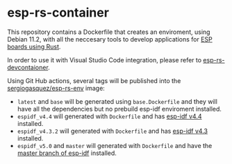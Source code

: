 # esp-rs-container
This repository contains a Dockerfile that creates an enviroment, using Debian
11.2, with all the neccesary tools to develop applications for
[ESP boards using Rust](https://github.com/esp-rs).

In order to use it with Visual Studio Code integration, please refer to
[esp-rs-devcontaioner](https://github.com/SergioGasquez/esp-rs-devcontainer).

Using Git Hub actions, several tags will be published into the
[sergiogasquez/esp-rs-env](https://hub.docker.com/repository/docker/sergiogasquez/esp-rs-env) image:
- `latest` and `base` will be generated using `base.Dockerfile` and they will have
  all the dependencies but no prebuild esp-idf enviroment installed.
- `espidf_v4.4` will generated with `Dockerfile` and has 
  [esp-idf v4.4](https://github.com/espressif/esp-idf/tree/release/v4.4) installed.
- `espidf_v4.3.2` will generated with `Dockerfile` and has 
  [esp-idf v4.3](https://github.com/espressif/esp-idf/tree/release/v4.3) installed.
- `espidf_v5.0` and `master` will generated with `Dockerfile` and have the [master
  branch of esp-idf](https://github.com/espressif/esp-idf/tree/master) installed.